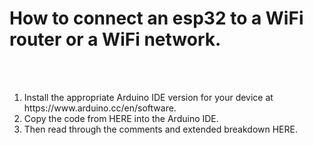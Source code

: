 <h1>How to connect an esp32 to a WiFi router or a WiFi network.</h1>
<br></br>
<ol>
  <li>Install the appropriate Arduino IDE version for your device at https://www.arduino.cc/en/software. </li>
  <li href="">Copy the code from HERE into the Arduino IDE. </li>
  <li href="">Then read through the comments and extended breakdown HERE.</li>
</ol>
